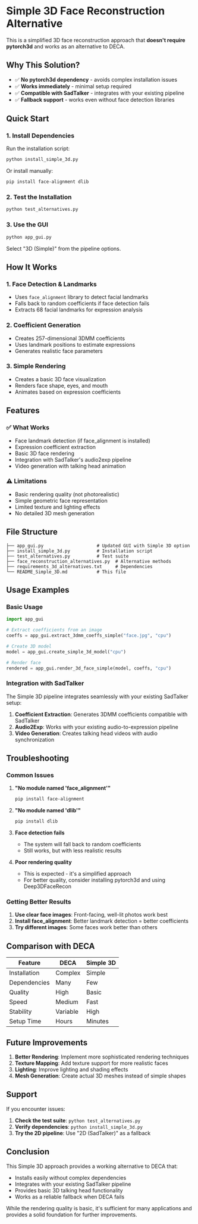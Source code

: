 # Simple 3D Face Reconstruction Alternative

This is a simplified 3D face reconstruction approach that **doesn't require pytorch3d** and works as an alternative to DECA.

## Why This Solution?

- ✅ **No pytorch3d dependency** - avoids complex installation issues
- ✅ **Works immediately** - minimal setup required
- ✅ **Compatible with SadTalker** - integrates with your existing pipeline
- ✅ **Fallback support** - works even without face detection libraries

## Quick Start

### 1. Install Dependencies

Run the installation script:
```bash
python install_simple_3d.py
```

Or install manually:
```bash
pip install face-alignment dlib
```

### 2. Test the Installation

```bash
python test_alternatives.py
```

### 3. Use the GUI

```bash
python app_gui.py
```

Select "3D (Simple)" from the pipeline options.

## How It Works

### 1. **Face Detection & Landmarks**
- Uses `face_alignment` library to detect facial landmarks
- Falls back to random coefficients if face detection fails
- Extracts 68 facial landmarks for expression analysis

### 2. **Coefficient Generation**
- Creates 257-dimensional 3DMM coefficients
- Uses landmark positions to estimate expressions
- Generates realistic face parameters

### 3. **Simple Rendering**
- Creates a basic 3D face visualization
- Renders face shape, eyes, and mouth
- Animates based on expression coefficients

## Features

### ✅ What Works
- Face landmark detection (if face_alignment is installed)
- Expression coefficient extraction
- Basic 3D face rendering
- Integration with SadTalker's audio2exp pipeline
- Video generation with talking head animation

### ⚠️ Limitations
- Basic rendering quality (not photorealistic)
- Simple geometric face representation
- Limited texture and lighting effects
- No detailed 3D mesh generation

## File Structure

```
├── app_gui.py                    # Updated GUI with Simple 3D option
├── install_simple_3d.py          # Installation script
├── test_alternatives.py          # Test suite
├── face_reconstruction_alternatives.py  # Alternative methods
├── requirements_3d_alternatives.txt     # Dependencies
└── README_Simple_3D.md           # This file
```

## Usage Examples

### Basic Usage
```python
import app_gui

# Extract coefficients from an image
coeffs = app_gui.extract_3dmm_coeffs_simple("face.jpg", "cpu")

# Create 3D model
model = app_gui.create_simple_3d_model("cpu")

# Render face
rendered = app_gui.render_3d_face_simple(model, coeffs, "cpu")
```

### Integration with SadTalker
The Simple 3D pipeline integrates seamlessly with your existing SadTalker setup:

1. **Coefficient Extraction**: Generates 3DMM coefficients compatible with SadTalker
2. **Audio2Exp**: Works with your existing audio-to-expression pipeline
3. **Video Generation**: Creates talking head videos with audio synchronization

## Troubleshooting

### Common Issues

1. **"No module named 'face_alignment'"**
   ```bash
   pip install face-alignment
   ```

2. **"No module named 'dlib'"**
   ```bash
   pip install dlib
   ```

3. **Face detection fails**
   - The system will fall back to random coefficients
   - Still works, but with less realistic results

4. **Poor rendering quality**
   - This is expected - it's a simplified approach
   - For better quality, consider installing pytorch3d and using Deep3DFaceRecon

### Getting Better Results

1. **Use clear face images**: Front-facing, well-lit photos work best
2. **Install face_alignment**: Better landmark detection = better coefficients
3. **Try different images**: Some faces work better than others

## Comparison with DECA

| Feature | DECA | Simple 3D |
|---------|------|-----------|
| Installation | Complex | Simple |
| Dependencies | Many | Few |
| Quality | High | Basic |
| Speed | Medium | Fast |
| Stability | Variable | High |
| Setup Time | Hours | Minutes |

## Future Improvements

1. **Better Rendering**: Implement more sophisticated rendering techniques
2. **Texture Mapping**: Add texture support for more realistic faces
3. **Lighting**: Improve lighting and shading effects
4. **Mesh Generation**: Create actual 3D meshes instead of simple shapes

## Support

If you encounter issues:

1. **Check the test suite**: `python test_alternatives.py`
2. **Verify dependencies**: `python install_simple_3d.py`
3. **Try the 2D pipeline**: Use "2D (SadTalker)" as a fallback

## Conclusion

This Simple 3D approach provides a working alternative to DECA that:
- Installs easily without complex dependencies
- Integrates with your existing SadTalker pipeline
- Provides basic 3D talking head functionality
- Works as a reliable fallback when DECA fails

While the rendering quality is basic, it's sufficient for many applications and provides a solid foundation for further improvements. 